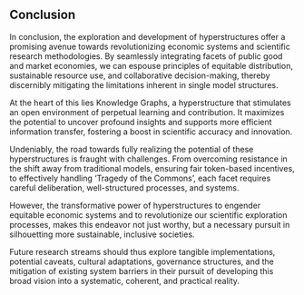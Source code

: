 ## Conclusion

In conclusion, the exploration and development of hyperstructures offer a promising avenue towards revolutionizing economic systems and scientific research methodologies. By seamlessly integrating facets of public good and market economies, we can espouse principles of equitable distribution, sustainable resource use, and collaborative decision-making, thereby discernibly mitigating the limitations inherent in single model structures. 

At the heart of this lies Knowledge Graphs, a hyperstructure that stimulates an open environment of perpetual learning and contribution. It maximizes the potential to uncover profound insights and supports more efficient information transfer, fostering a boost in scientific accuracy and innovation.

Undeniably, the road towards fully realizing the potential of these hyperstructures is fraught with challenges. From overcoming resistance in the shift away from traditional models, ensuring fair token-based incentives, to effectively handling ‘Tragedy of the Commons’, each facet requires careful deliberation, well-structured processes, and systems. 

However, the transformative power of hyperstructures to engender equitable economic systems and to revolutionize our scientific exploration processes, makes this endeavor not just worthy, but a necessary pursuit in silhouetting more sustainable, inclusive societies.

Future research streams should thus explore tangible implementations, potential caveats, cultural adaptations, governance structures, and the mitigation of existing system barriers in their pursuit of developing this broad vision into a systematic, coherent, and practical reality.
